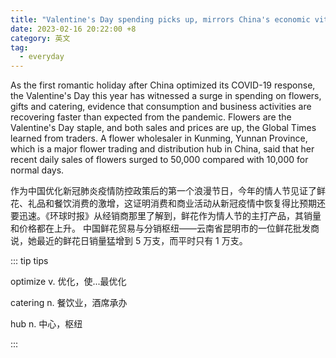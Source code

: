 ```yaml
---
title: "Valentine's Day spending picks up, mirrors China's economic vitality in 2023"
date: 2023-02-16 20:22:00 +8
category: 英文
tag:
  - everyday
---
```


As the first romantic holiday after China optimized its COVID-19 response, the Valentine's Day this year has witnessed a surge in spending on flowers, gifts and catering, evidence that consumption and business activities are recovering faster than expected from the pandemic. Flowers are the Valentine's Day staple, and both sales and prices are up, the Global Times learned from traders. A flower wholesaler in Kunming, Yunnan Province, which is a major flower trading and distribution hub in China, said that her recent daily sales of flowers surged to 50,000 compared with 10,000 for normal days.

作为中国优化新冠肺炎疫情防控政策后的第一个浪漫节日，今年的情人节见证了鲜花、礼品和餐饮消费的激增，这证明消费和商业活动从新冠疫情中恢复得比预期还要迅速。《环球时报》从经销商那里了解到，鲜花作为情人节的主打产品，其销量和价格都在上升。 中国鲜花贸易与分销枢纽——云南省昆明市的一位鲜花批发商说，她最近的鲜花日销量猛增到 5 万支，而平时只有 1 万支。

::: tip tips

optimize v. 优化，使...最优化

catering n. 餐饮业，酒席承办

hub n. 中心，枢纽

:::
